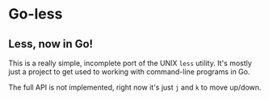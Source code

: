 # Go-less
## Less, now in Go!

This is a really simple, incomplete port of the UNIX `less` utility.  It's mostly just a project to get used to working with command-line programs in Go.

The full API is not implemented, right now it's just `j` and `k` to move up/down.
